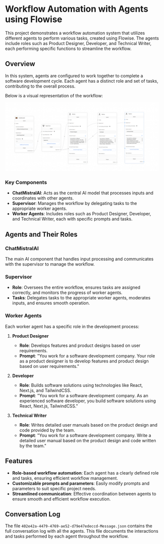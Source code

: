 # Workflow Automation with Agents using Flowise

This project demonstrates a workflow automation system that utilizes different agents to perform various tasks, created using Flowise. The agents include roles such as Product Designer, Developer, and Technical Writer, each performing specific functions to streamline the workflow.

## Overview

In this system, agents are configured to work together to complete a software development cycle. Each agent has a distinct role and set of tasks, contributing to the overall process.

Below is a visual representation of the workflow:

![Workflow](flowise-workflow.png)

### Key Components

- **ChatMistralAI**: Acts as the central AI model that processes inputs and coordinates with other agents.
- **Supervisor**: Manages the workflow by delegating tasks to the appropriate worker agents.
- **Worker Agents**: Includes roles such as Product Designer, Developer, and Technical Writer, each with specific prompts and tasks.

## Agents and Their Roles

### ChatMistralAI
The main AI component that handles input processing and communicates with the supervisor to manage the workflow.

### Supervisor
- **Role**: Oversees the entire workflow, ensures tasks are assigned correctly, and monitors the progress of worker agents.
- **Tasks**: Delegates tasks to the appropriate worker agents, moderates inputs, and ensures smooth operation.

### Worker Agents
Each worker agent has a specific role in the development process:

1. **Product Designer**
   - **Role**: Develops features and product designs based on user requirements.
   - **Prompt**: "You work for a software development company. Your role as a product designer is to develop features and product design based on user requirements."

2. **Developer**
   - **Role**: Builds software solutions using technologies like React, Next.js, and TailwindCSS.
   - **Prompt**: "You work for a software development company. As an experienced software developer, you build software solutions using React, Next.js, TailwindCSS."

3. **Technical Writer**
   - **Role**: Writes detailed user manuals based on the product design and code provided by the team.
   - **Prompt**: "You work for a software development company. Write a detailed user manual based on the product design and code written by the team."

## Features

- **Role-based workflow automation**: Each agent has a clearly defined role and tasks, ensuring efficient workflow management.
- **Customizable prompts and parameters**: Easily modify prompts and parameters to suit specific project needs.
- **Streamlined communication**: Effective coordination between agents to ensure smooth and efficient workflow execution.

 ## Conversation Log

The file `402e42a-4479-4769-ae52-d79e47edeccd-Message.json` contains the full conversation log with all the agents. This file documents the interactions and tasks performed by each agent throughout the workflow.
